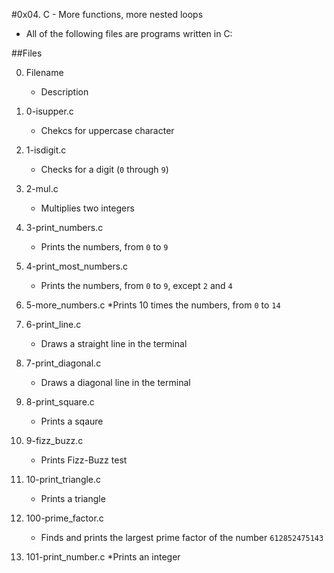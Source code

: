 #0x04. C - More functions, more nested loops

* All of the following files are programs written in C:

##Files

00. Filename
	* Description

0. 0-isupper.c
	* Chekcs for uppercase character
1. 1-isdigit.c
	* Checks for a digit (`0` through `9`)
2. 2-mul.c
	* Multiplies two integers
3. 3-print_numbers.c
	* Prints the numbers, from `0` to `9`
4. 4-print_most_numbers.c
	* Prints the numbers, from `0` to `9`, except `2` and `4`
5. 5-more_numbers.c
	*Prints 10 times the numbers, from `0` to `14`
6. 6-print_line.c
	* Draws a straight line in the terminal
7. 7-print_diagonal.c
	* Draws a diagonal line in the terminal
8. 8-print_square.c
	* Prints a sqaure
9. 9-fizz_buzz.c
	* Prints Fizz-Buzz test
10. 10-print_triangle.c
	* Prints a triangle
11. 100-prime_factor.c
	* Finds and prints the largest prime factor of the number `612852475143`
12. 101-print_number.c
	*Prints an integer

